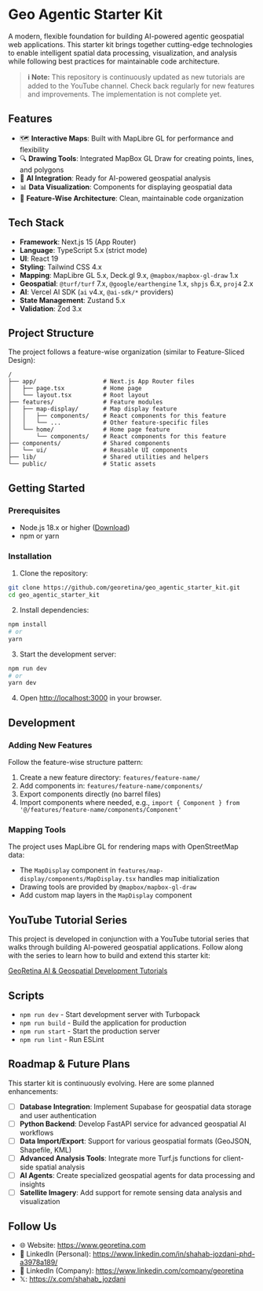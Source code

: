 # Geo Agentic Starter Kit

A modern, flexible foundation for building AI-powered agentic geospatial web applications. This starter kit brings together cutting-edge technologies to enable intelligent spatial data processing, visualization, and analysis while following best practices for maintainable code architecture.

> **ℹ️ Note:** This repository is continuously updated as new tutorials are added to the YouTube channel. Check back regularly for new features and improvements. The implementation is not complete yet.

## Features

- 🗺️ **Interactive Maps**: Built with MapLibre GL for performance and flexibility
- 🔍 **Drawing Tools**: Integrated MapBox GL Draw for creating points, lines, and polygons
- 🤖 **AI Integration**: Ready for AI-powered geospatial analysis
- 📊 **Data Visualization**: Components for displaying geospatial data
- 🧩 **Feature-Wise Architecture**: Clean, maintainable code organization

## Tech Stack

- **Framework**: Next.js 15 (App Router)
- **Language**: TypeScript 5.x (strict mode)
- **UI**: React 19
- **Styling**: Tailwind CSS 4.x
- **Mapping**: MapLibre GL 5.x, Deck.gl 9.x, `@mapbox/mapbox-gl-draw` 1.x
- **Geospatial**: `@turf/turf` 7.x, `@google/earthengine` 1.x, `shpjs` 6.x, `proj4` 2.x
- **AI**: Vercel AI SDK (`ai` v4.x, `@ai-sdk/*` providers)
- **State Management**: Zustand 5.x
- **Validation**: Zod 3.x

## Project Structure

The project follows a feature-wise organization (similar to Feature-Sliced Design):

```
/
├── app/                   # Next.js App Router files
│   ├── page.tsx           # Home page
│   └── layout.tsx         # Root layout
├── features/              # Feature modules
│   ├── map-display/       # Map display feature
│   │   ├── components/    # React components for this feature
│   │   └── ...            # Other feature-specific files
│   └── home/              # Home page feature
│       └── components/    # React components for this feature
├── components/            # Shared components
│   └── ui/                # Reusable UI components
├── lib/                   # Shared utilities and helpers
└── public/                # Static assets
```

## Getting Started

### Prerequisites

- Node.js 18.x or higher ([Download](https://nodejs.org/en/download/))
- npm or yarn

### Installation

1. Clone the repository:

```bash
git clone https://github.com/georetina/geo_agentic_starter_kit.git
cd geo_agentic_starter_kit
```

2. Install dependencies:

```bash
npm install
# or
yarn
```

3. Start the development server:

```bash
npm run dev
# or
yarn dev
```

4. Open [http://localhost:3000](http://localhost:3000) in your browser.

## Development

### Adding New Features

Follow the feature-wise structure pattern:

1. Create a new feature directory: `features/feature-name/`
2. Add components in: `features/feature-name/components/`
3. Export components directly (no barrel files)
4. Import components where needed, e.g., `import { Component } from '@/features/feature-name/components/Component'`

### Mapping Tools

The project uses MapLibre GL for rendering maps with OpenStreetMap data:

- The `MapDisplay` component in `features/map-display/components/MapDisplay.tsx` handles map initialization
- Drawing tools are provided by `@mapbox/mapbox-gl-draw`
- Add custom map layers in the `MapDisplay` component

## YouTube Tutorial Series

This project is developed in conjunction with a YouTube tutorial series that walks through building AI-powered geospatial applications. Follow along with the series to learn how to build and extend this starter kit:

[GeoRetina AI & Geospatial Development Tutorials](https://www.youtube.com/playlist?list=PLxZevhetcP5xWyH5LOT4FXk1HLmW7X-5E)

## Scripts

- `npm run dev` - Start development server with Turbopack
- `npm run build` - Build the application for production
- `npm run start` - Start the production server
- `npm run lint` - Run ESLint

## Roadmap & Future Plans

This starter kit is continuously evolving. Here are some planned enhancements:

- [ ] **Database Integration**: Implement Supabase for geospatial data storage and user authentication
- [ ] **Python Backend**: Develop FastAPI service for advanced geospatial AI workflows
- [ ] **Data Import/Export**: Support for various geospatial formats (GeoJSON, Shapefile, KML)
- [ ] **Advanced Analysis Tools**: Integrate more Turf.js functions for client-side spatial analysis
- [ ] **AI Agents**: Create specialized geospatial agents for data processing and insights
- [ ] **Satellite Imagery**: Add support for remote sensing data analysis and visualization

## Follow Us

- 🌐 Website: https://www.georetina.com
- 🔗 LinkedIn (Personal): https://www.linkedin.com/in/shahab-jozdani-phd-a3978a189/
- 🔗 LinkedIn (Company): https://www.linkedin.com/company/georetina
- 𝕏: https://x.com/shahab_jozdani
